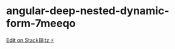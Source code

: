 # angular-deep-nested-dynamic-form-7meeqo

[Edit on StackBlitz ⚡️](https://stackblitz.com/edit/angular-deep-nested-dynamic-form-7meeqo)